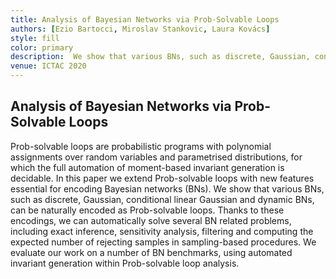 ```yaml
---
title: Analysis of Bayesian Networks via Prob-Solvable Loops
authors: [Ezio Bartocci, Miroslav Stankovic, Laura Kovács]
style: fill
color: primary
description:  We show that various BNs, such as discrete, Gaussian, conditional linear Gaussian and dynamic BNs, can be naturally encoded as Prob-solvable loops. 
venue: ICTAC 2020
---
```



## Analysis of Bayesian Networks via Prob-Solvable Loops

Prob-solvable loops are probabilistic programs with polynomial assignments over random variables and parametrised distributions, for which the full automation of moment-based invariant generation is decidable. In this paper we extend Prob-solvable loops with new features essential for encoding Bayesian networks (BNs). We show that various BNs, such as discrete, Gaussian, conditional linear Gaussian and dynamic BNs, can be naturally encoded as Prob-solvable loops. Thanks to these encodings, we can automatically solve several BN related problems, including exact inference, sensitivity analysis, filtering and computing the expected number of rejecting samples in sampling-based procedures. We evaluate our work on a number of BN benchmarks, using automated invariant generation within Prob-solvable loop analysis. 
